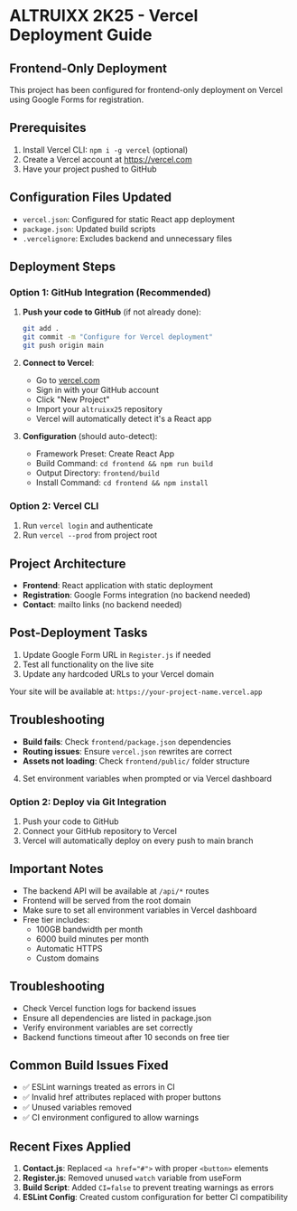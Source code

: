 # ALTRUIXX 2K25 - Vercel Deployment Guide

## Frontend-Only Deployment

This project has been configured for frontend-only deployment on Vercel using Google Forms for registration.

## Prerequisites
1. Install Vercel CLI: `npm i -g vercel` (optional)
2. Create a Vercel account at https://vercel.com
3. Have your project pushed to GitHub

## Configuration Files Updated
- `vercel.json`: Configured for static React app deployment
- `package.json`: Updated build scripts
- `.vercelignore`: Excludes backend and unnecessary files

## Deployment Steps

### Option 1: GitHub Integration (Recommended)

1. **Push your code to GitHub** (if not already done):
   ```bash
   git add .
   git commit -m "Configure for Vercel deployment"
   git push origin main
   ```

2. **Connect to Vercel**:
   - Go to [vercel.com](https://vercel.com)
   - Sign in with your GitHub account
   - Click "New Project"
   - Import your `altruixx25` repository
   - Vercel will automatically detect it's a React app

3. **Configuration** (should auto-detect):
   - Framework Preset: Create React App
   - Build Command: `cd frontend && npm run build`
   - Output Directory: `frontend/build`
   - Install Command: `cd frontend && npm install`

### Option 2: Vercel CLI
1. Run `vercel login` and authenticate
2. Run `vercel --prod` from project root

## Project Architecture
- **Frontend**: React application with static deployment
- **Registration**: Google Forms integration (no backend needed)
- **Contact**: mailto links (no backend needed)

## Post-Deployment Tasks
1. Update Google Form URL in `Register.js` if needed
2. Test all functionality on the live site
3. Update any hardcoded URLs to your Vercel domain

Your site will be available at: `https://your-project-name.vercel.app`

## Troubleshooting
- **Build fails**: Check `frontend/package.json` dependencies
- **Routing issues**: Ensure `vercel.json` rewrites are correct
- **Assets not loading**: Check `frontend/public/` folder structure
4. Set environment variables when prompted or via Vercel dashboard

### Option 2: Deploy via Git Integration
1. Push your code to GitHub
2. Connect your GitHub repository to Vercel
3. Vercel will automatically deploy on every push to main branch

## Important Notes
- The backend API will be available at `/api/*` routes
- Frontend will be served from the root domain
- Make sure to set all environment variables in Vercel dashboard
- Free tier includes:
  - 100GB bandwidth per month
  - 6000 build minutes per month
  - Automatic HTTPS
  - Custom domains

## Troubleshooting
- Check Vercel function logs for backend issues
- Ensure all dependencies are listed in package.json
- Verify environment variables are set correctly
- Backend functions timeout after 10 seconds on free tier

## Common Build Issues Fixed
- ✅ ESLint warnings treated as errors in CI
- ✅ Invalid href attributes replaced with proper buttons
- ✅ Unused variables removed
- ✅ CI environment configured to allow warnings

## Recent Fixes Applied
1. **Contact.js**: Replaced `<a href="#">` with proper `<button>` elements
2. **Register.js**: Removed unused `watch` variable from useForm
3. **Build Script**: Added `CI=false` to prevent treating warnings as errors
4. **ESLint Config**: Created custom configuration for better CI compatibility
